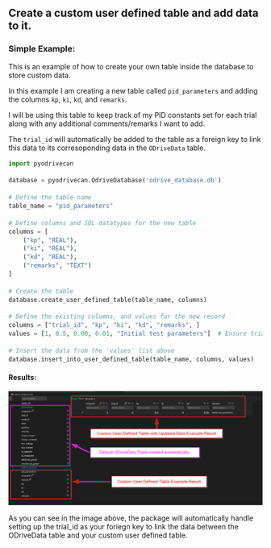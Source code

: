 ## Create a custom user defined table and add data to it. 

### Simple Example: 

This is an example of how to create your own table inside the database to store custom data.


In this example I am creating a new table called `pid_parameters` and adding the columns `kp`, `ki`, `kd`, and `remarks`. 


I will be using this table to keep track of my PID constants set for each trial along with any additional comments/remarks I want to add. 


The `trial_id` will automatically be added to the table as a foreign key to link this data to its corresoponding data in the `ODriveData` table. 


```python 
import pyodrivecan

database = pyodrivecan.OdriveDatabase('odrive_database.db')

# Define the table name
table_name = "pid_parameters"

# Define columns and SQL datatypes for the new table
columns = [
    ("kp", "REAL"),
    ("ki", "REAL"),
    ("kd", "REAL"),
    ("remarks", "TEXT")
]

# Create the table
database.create_user_defined_table(table_name, columns)

# Define the existing columns, and values for the new record
columns = ["trial_id", "kp", "ki", "kd", "remarks", ]
values = [1, 0.5, 0.00, 0.01, "Initial test parameters"]  # Ensure trial_id 1 exists in ODriveData

# Insert the data from the 'values' list above
database.insert_into_user_defined_table(table_name, columns, values)
```

#### Results:

![User Defined Table Example Results](images/01.png)

As you can see in the image above, the package will automatically handle setting up the 
trial_id as your foriegn key to link the data between the ODriveData table and your custom user defined table. 
